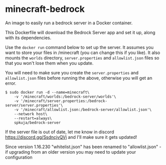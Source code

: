 # minecraft-bedrock
An image to easily run a bedrock server in a Docker container.

This Dockerfile will download the Bedrock Server app and set it up, along with its dependencies.

Use the `docker run` command below to set up the server. It assumes you want to store your files in /minecraft (you can change this if you like). It also mounts the `worlds` directory, `server.properties` and `allowlist.json` files so that you won't lose them when you update. 

You will need to make sure you create the `server.properties` and `allowlist.json` files before running the above, otherwise you will get an error. 

    $ sudo docker run -d --name=minecraft\
        -v '/minecraft/worlds:/bedrock-server/worlds'\
        -v '/minecraft/server.properties:/bedrock-server/server.properties'\
        -v '/minecraft/allowlist.json:/bedrock-server/allowlist.json'\
        --network host\
        --restart=always\
        spkuja/bedrock-server

If the server file is out of date, let me know in discord https://discord.gg/SsdncjvQVj and I'll make sure it gets updated!

Since version 1.16.230 "whitelist.json" has been renamed to "allowlist.json" - if upgrading from an older version you may need to update your configuration
